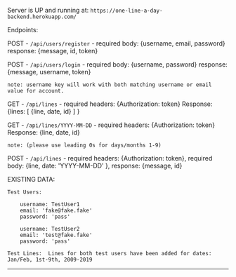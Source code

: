 Server is UP and running at:
`https://one-line-a-day-backend.herokuapp.com/`

Endpoints:

POST - `/api/users/register` -
required body: {username, email, password}
response: {message, id, token}

POST - `/api/users/login` -
required body: {username, password}
response: {message, username, token}

    note: username key will work with both matching username or email value for account.

GET - `/api/lines` -
required headers: {Authorization: token}
Response: {lines: [ {line, date, id} ] }

GET - `/api/lines/YYYY-MM-DD` -
required headers: {Authorization: token}
Response: {line, date, id}

    note: (please use leading 0s for days/months 1-9)

POST - `/api/lines` -
required headers: {Authorization: token},
required body: {line, date: 'YYYY-MM-DD' },
response: {message, id}

EXISTING DATA:

    Test Users:

        username: TestUser1
        email: 'fake@fake.fake'
        password: 'pass'

        username: TestUser2
        email: 'test@fake.fake'
        password: 'pass'

    Test Lines:  Lines for both test users have been added for dates: Jan/Feb, 1st-9th, 2009-2019

---
